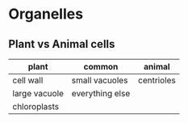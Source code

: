 # Organelles

## Plant vs Animal cells
| plant | common | animal |
| ----- | ------ | ------ |
| cell wall | small vacuoles | centrioles |
| large vacuole | everything else | |
| chloroplasts |   |   |

